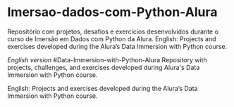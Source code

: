 # Imersao-dados-com-Python-Alura
Repositório com projetos, desafios e exercícios desenvolvidos durante o curso de Imersão em Dados com Python da Alura. 
English: Projects and exercises developed during the Alura’s Data Immersion with Python course.

*English version*
#Data-Immersion-with-Python-Alura
Repository with projects, challenges, and exercises developed during Alura's Data Immersion with Python course.

English: Projects and exercises developed during the Alura’s Data Immersion with Python course.
